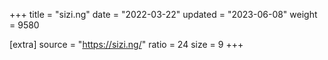 +++
title = "sizi.ng"
date = "2022-03-22"
updated = "2023-06-08"
weight = 9580

[extra]
source = "https://sizi.ng/"
ratio = 24
size = 9
+++
